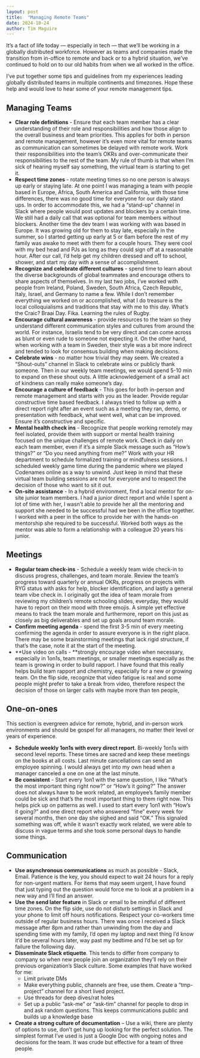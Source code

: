```yaml
---
layout: post
title:  "Managing Remote Teams"
date: 2024-10-24
author: Tim Maguire 
---
```


It’s a fact of life today — especially in tech — that we’ll be working in a globally distributed workforce. However as teams and companies made the transition from in-office to remote and back or to a hybrid situation, we’ve continued to hold on to our old habits from when we all worked in the office.

I’ve put together some tips and guidelines from my experiences leading globally distributed teams in multiple continents and timezones. Hope these help and would love to hear some of your remote management tips.


## Managing Teams



* **Clear role definitions** - Ensure that each team member has a clear understanding of their role and responsibilities and how those align to the overall business and team priorities.  This applies for both in person and remote management, however it’s even more vital for remote teams as communication can sometimes be delayed with remote work.  Work their responsibilities into the team’s OKRs and over-communicate their responsibilities to the rest of the team.  My rule of thumb is that when I’m sick of hearing myself say something, the virtual team is starting to get it.
* **Respect time zones** - rotate meeting times so no one person is always up early or staying late.  At one point I was managing a team with people based in Europe, Africa, South America and California, with those time differences, there was no good time for everyone for our daily stand ups.  In order to accommodate this, we had a “stand-up” channel in Slack where people would post updates and blockers by a certain time.  We still had a daily call that was optional for team members without blockers.  Another time the dev team I was working with was based in Europe. It was growing old for them to stay late, especially in the summer, so I started getting up early at 5 or 6am before the rest of my family was awake to meet with them for a couple hours.  They were cool with my bed head and PJs as long as they could sign off at a reasonable hour.  After our call, I’d help get my children dressed and off to school, shower, and start my day with a sense of accomplishment.
* **Recognize and celebrate different cultures** - spend time to learn about the diverse backgrounds of global teammates and encourage others to share aspects of themselves.  In my last two jobs, I’ve worked with people from Ireland, Poland, Sweden, South Africa, Czech Republic, Italy, Israel, and Germany to name a few.  While I don’t remember everything we worked on or accomplished, what I do treasure is the local colloquialisms and traditions that stay with me to this day.  What’s the Craic?  Braai Day.  Fika. Learning the rules of Rugby. 
* **Encourage cultural awareness** - provide resources to the team so they understand different communication styles and cultures from around the world.  For instance, Israelis tend to be very direct and can come across as blunt or even rude to someone not expecting it. On the other hand, when working with a team in Sweden, their style was a bit more indirect and tended to look for consensus building when making decisions.  
* **Celebrate wins** - no matter how trivial they may seem. We created a “Shout-outs” channel in Slack to celebrate wins or publicly thank someone. Then in our weekly team meetings, we would spend 5-10 min to expand on these shout outs.  A little acknowledgement of a small act of kindness can really make someone’s day.
* **Encourage a culture of feedback** - This goes for both in-person and remote management and starts with you as the leader. Provide regular constructive time based feedback. I always tried to follow up with a direct report right after an event such as a meeting they ran, demo, or presentation with feedback, what went well, what can be improved.  Ensure it’s constructive and specific.
* **Mental health check ins** - Recognize that people working remotely may feel isolated, provide them with support or mental health training focused on the unique challenges of remote work. Check in daily on each team member, even if it’s a simple Slack message such as “How’s things?” or “Do you need anything from me?” Work with your HR department to schedule formalized training or mindfulness sessions.  I scheduled weekly game time during the pandemic where we played Codenames online as a way to unwind.  Just keep in mind that these virtual team building sessions are not for everyone and to respect the decision of those who want to sit it out.
* **On-site assistance** - In a hybrid environment, find a local mentor for on-site junior team members.  I had a junior direct report and while I spent a lot of time with her, I wasn’t able to provide her all the mentoring and support she needed to be successful had we been in the office together.  I worked with a peer in the office to provide her with the hands-on mentorship she required to be successful.  Worked both ways as the mentor was able to form a relationship with a colleague 20 years his junior.  


## Meetings



* **Regular team check-ins** - Schedule a weekly team wide check-in to discuss progress, challenges, and team morale. Review the team’s progress toward quarterly or annual OKRs, progress on projects with RYG status with asks for help, blocker identification, and lastly a general team vibe check in. I originally got the idea of team morale from reviewing my children’s remote schooling slides, everyday, they would have to report on their mood with three emojis.  A simple yet effective means to track the team morale and furthermore, report on this just as closely as big deliverables and set up goals around team morale.
* **Confirm meeting agenda** - spend the first 3-5 min of every meeting confirming the agenda in order to assure everyone is in the right place. There may be some brainstorming meetings that lack rigid structure, if that’s the case, note it at the start of the meeting.
* **Use video on calls - **strongly encourage video when necessary, especially in 1on1s, team meetings, or smaller meetings especially as the team is growing in order to build rapport.  I have found that this really helps build team rapport and chemistry, especially for a new or growing team.  On the flip side, recognize that video fatigue is real and some people might prefer to take a break from video, therefore respect the decision of those on larger calls with maybe more than ten people, 


## One-on-ones

This section is evergreen advice for remote, hybrid, and in-person work environments and should be gospel for all managers, no matter their level or years of experience.



* **Schedule weekly 1on1s with every direct report**. Bi-weekly 1on1s with second level reports. These times are sacred and keep these meetings on the books at all costs. Last minute cancellations can send an employee spinning.  I would always get into my own head when a manager canceled a one on one at the last minute.
* **Be consistent** - Start every 1on1 with the same question, I like “What’s the most important thing right now?” or “How’s it going?”  The answer does not always have to be work related, an employee’s family member could be sick and that’s the most important thing to them right now.  This helps pick up on patterns as well.  I used to start every 1on1 with “How’s it going?” and one direct report who answered “fine” every week for several months, then one day she sighed and said “OK.”  This signaled something was off, while it wasn’t exactly work related, we were able to discuss in vague terms and she took some personal days to handle some things.


## Communication



* **Use asynchronous communications** as much as possible - Slack, Email.  Patience is the key, you should expect to wait 24 hours for a reply for non-urgent matters. For items that may seem urgent, I have found that just typing out the question would force me to look at a problem in a new way and I’ll find an answer.
* **Use the send later feature** in Slack or email to be mindful of different time zones. On the flip side, use do not disturb settings in Slack and your phone to limit off hours notifications.  Respect your co-workers time outside of regular business hours.  There was once I received a Slack message after 8pm and rather than unwinding from the day and spending time with my family, I’d open my laptop and next thing I’d know it’d be several hours later, way past my bedtime and I’d be set up for failure the following day.
* **Disseminate Slack etiquette**. This tends to differ from company to company so when new people join an organization they’ll rely on their previous organization’s Slack culture. Some examples that have worked for me:
    * Limit private DMs
    * Make everything public, channels are free, use them. Create a “tmp-project” channel for a short lived project.
    * Use threads for deep dives/rat holes
    * Set up a public “ask-me” or “ask-tim” channel for people to drop in and ask random questions. This keeps communications public and builds up a knowledge base
* **Create a strong culture of documentation** – Use a wiki, there are plenty of options to use, don’t get hung up looking for the perfect solution.  The simplest format I’ve used is just a Google Doc with ongoing notes and decisions for the team. It was crude but effective for a team of three people.  